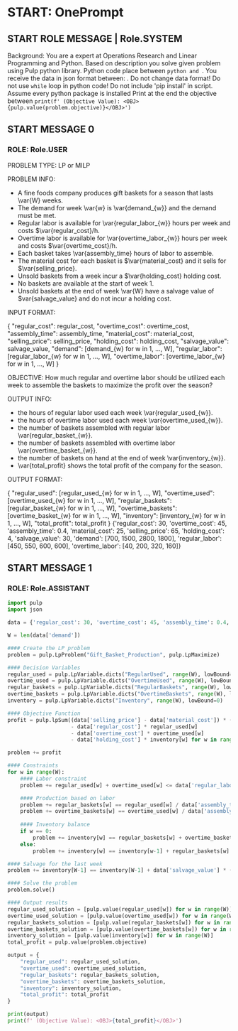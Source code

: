 # START: OnePrompt 
## START ROLE MESSAGE | Role.SYSTEM 
Background: You are a expert at Operations Research and Linear Programming and Python. Based on description you solve given problem using Pulp python library. Python code place between ```python and ```. You receive the data in json format between: <DATA></DATA>. Do not change data format! Do not use `while` loop in python code! Do not include 'pip install' in script. Assume every python package is installed Print at the end the objective between <OBJ></OBJ> `print(f' (Objective Value): <OBJ>{pulp.value(problem.objective)}</OBJ>')`  
## START MESSAGE 0 
### ROLE: Role.USER
<DESCRIPTION>
PROBLEM TYPE: LP or MILP

PROBLEM INFO:

- A fine foods company produces gift baskets for a season that lasts \var{W} weeks.
- The demand for week \var{w} is \var{demand_{w}} and the demand must be met.
- Regular labor is available for \var{regular_labor_{w}} hours per week and costs $\var{regular_cost}/h.
- Overtime labor is available for \var{overtime_labor_{w}} hours per week and costs $\var{overtime_cost}/h.
- Each basket takes \var{assembly_time} hours of labor to assemble.
- The material cost for each basket is $\var{material_cost} and it sells for $\var{selling_price}.
- Unsold baskets from a week incur a $\var{holding_cost} holding cost. 
- No baskets are available at the start of week 1.
- Unsold baskets at the end of week \var{W} have a salvage value of $var{salvage_value} and do not incur a holding cost.

INPUT FORMAT: 

{
    "regular_cost": regular_cost,
    "overtime_cost": overtime_cost,
    "assembly_time": assembly_time,
    "material_cost": material_cost,
    "selling_price": selling_price,
    "holding_cost": holding_cost,
    "salvage_value": salvage_value,
    "demand": [demand_{w} for w in 1, ..., W],
    "regular_labor": [regular_labor_{w} for w in 1, ..., W],
    "overtime_labor": [overtime_labor_{w} for w in 1, ..., W]
}

OBJECTIVE: How much regular and overtime labor should be utilized each week to assemble the baskets to maximize the profit over the season?

OUTPUT INFO:

- the hours of regular labor used each week \var{regular_used_{w}}.
- the hours of overtime labor used each week \var{overtime_used_{w}}.
- the number of baskets assembled with regular labor \var{regular_basket_{w}}.
- the number of baskets assembled with overtime labor \var{overtime_basket_{w}}.
- the number of baskets on hand at the end of week \var{inventory_{w}}.
- \var{total_profit} shows the total profit of the company for the season.

OUTPUT FORMAT:

{
    "regular_used": [regular_used_{w} for w in 1, ..., W],
    "overtime_used": [overtime_used_{w} for w in 1, ..., W],
    "regular_baskets": [regular_basket_{w} for w in 1, ..., W],
    "overtime_baskets": [overtime_basket_{w} for w in 1, ..., W],
    "inventory": [inventory_{w} for w in 1, ..., W],
    "total_profit": total_profit
}
</DESCRIPTION>
<DATA>
{'regular_cost': 30, 'overtime_cost': 45, 'assembly_time': 0.4, 'material_cost': 25, 'selling_price': 65, 'holding_cost': 4, 'salvage_value': 30, 'demand': [700, 1500, 2800, 1800], 'regular_labor': [450, 550, 600, 600], 'overtime_labor': [40, 200, 320, 160]}</DATA>


## START MESSAGE 1 
### ROLE: Role.ASSISTANT
```python
import pulp
import json

data = {'regular_cost': 30, 'overtime_cost': 45, 'assembly_time': 0.4, 'material_cost': 25, 'selling_price': 65, 'holding_cost': 4, 'salvage_value': 30, 'demand': [700, 1500, 2800, 1800], 'regular_labor': [450, 550, 600, 600], 'overtime_labor': [40, 200, 320, 160]}

W = len(data['demand'])

#### Create the LP problem
problem = pulp.LpProblem("Gift_Basket_Production", pulp.LpMaximize)

#### Decision Variables
regular_used = pulp.LpVariable.dicts("RegularUsed", range(W), lowBound=0)
overtime_used = pulp.LpVariable.dicts("OvertimeUsed", range(W), lowBound=0)
regular_baskets = pulp.LpVariable.dicts("RegularBaskets", range(W), lowBound=0, cat='Integer')
overtime_baskets = pulp.LpVariable.dicts("OvertimeBaskets", range(W), lowBound=0, cat='Integer')
inventory = pulp.LpVariable.dicts("Inventory", range(W), lowBound=0)

#### Objective Function
profit = pulp.lpSum((data['selling_price'] - data['material_cost']) * (regular_baskets[w] + overtime_baskets[w]) 
                    - data['regular_cost'] * regular_used[w] 
                    - data['overtime_cost'] * overtime_used[w] 
                    - data['holding_cost'] * inventory[w] for w in range(W))

problem += profit

#### Constraints
for w in range(W):
    #### Labor constraint
    problem += regular_used[w] + overtime_used[w] <= data['regular_labor'][w] + data['overtime_labor'][w]

    #### Production based on labor
    problem += regular_baskets[w] == regular_used[w] / data['assembly_time']
    problem += overtime_baskets[w] == overtime_used[w] / data['assembly_time']
    
    #### Inventory balance
    if w == 0:
        problem += inventory[w] == regular_baskets[w] + overtime_baskets[w] - data['demand'][w]
    else:
        problem += inventory[w] == inventory[w-1] + regular_baskets[w] + overtime_baskets[w] - data['demand'][w]

#### Salvage for the last week
problem += inventory[W-1] == inventory[W-1] + data['salvage_value'] * (inventory[W-1] > 0)

#### Solve the problem
problem.solve()

#### Output results
regular_used_solution = [pulp.value(regular_used[w]) for w in range(W)]
overtime_used_solution = [pulp.value(overtime_used[w]) for w in range(W)]
regular_baskets_solution = [pulp.value(regular_baskets[w]) for w in range(W)]
overtime_baskets_solution = [pulp.value(overtime_baskets[w]) for w in range(W)]
inventory_solution = [pulp.value(inventory[w]) for w in range(W)]
total_profit = pulp.value(problem.objective)

output = {
    "regular_used": regular_used_solution,
    "overtime_used": overtime_used_solution,
    "regular_baskets": regular_baskets_solution,
    "overtime_baskets": overtime_baskets_solution,
    "inventory": inventory_solution,
    "total_profit": total_profit
}

print(output)
print(f' (Objective Value): <OBJ>{total_profit}</OBJ>')
```

